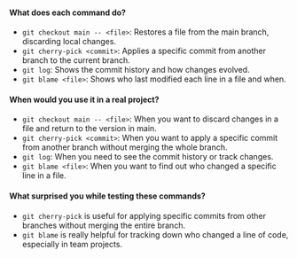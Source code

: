 #### What does each command do?

- `git checkout main -- <file>`: Restores a file from the main branch, discarding local changes.
- `git cherry-pick <commit>`: Applies a specific commit from another branch to the current branch.
- `git log`: Shows the commit history and how changes evolved.
- `git blame <file>`: Shows who last modified each line in a file and when.

#### When would you use it in a real project?

- `git checkout main -- <file>`: When you want to discard changes in a file and return to the version in main.
- `git cherry-pick <commit>`: When you want to apply a specific commit from another branch without merging the whole branch.
- `git log`: When you need to see the commit history or track changes.
- `git blame <file>`: When you want to find out who changed a specific line in a file.

#### What surprised you while testing these commands?

- `git cherry-pick` is useful for applying specific commits from other branches without merging the entire branch.
- `git blame` is really helpful for tracking down who changed a line of code, especially in team projects.
